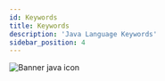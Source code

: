 ```yaml
---
id: Keywords
title: Keywords
description: 'Java Language Keywords'
sidebar_position: 4
---
```

![Banner java icon](@site/static/img/kits/java/banner-java-icon.png)